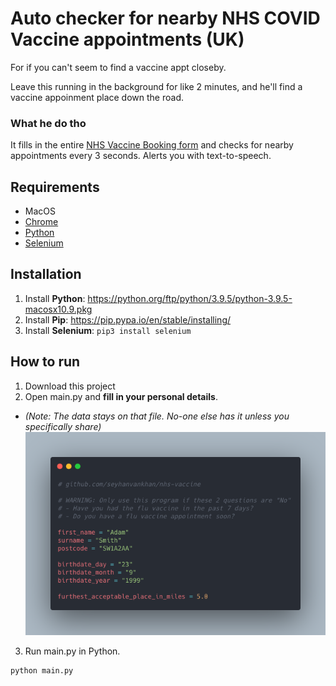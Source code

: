 # Auto checker for nearby NHS COVID Vaccine appointments (UK)

For if you can't seem to find a vaccine appt closeby.

Leave this running in the background for like 2 minutes, and he'll find a vaccine appoinment place down the road.

### What he do tho
It fills in the entire [NHS Vaccine Booking form](https://www.nhs.uk/book-a-coronavirus-vaccination) and checks for nearby appointments every 3 seconds. Alerts you with text-to-speech.

## Requirements
- MacOS
- [Chrome](https://www.google.com/intl/en_uk/chrome/)
- [Python](https://www.python.org/downloads/)
- [Selenium](https://pypi.org/project/selenium/)

## Installation

1. Install **Python**: https://python.org/ftp/python/3.9.5/python-3.9.5-macosx10.9.pkg
2. Install **Pip**: https://pip.pypa.io/en/stable/installing/
3. Install **Selenium**: `pip3 install selenium`
## How to run

1. Download this project
2. Open main.py and **fill in your personal details**.
- *(Note: The data stays on that file. No-one else has it unless you specifically share)*
![Example of Personal Details to put](example-of-personal-details.png)
3. Run main.py in Python. 
```
python main.py
```
